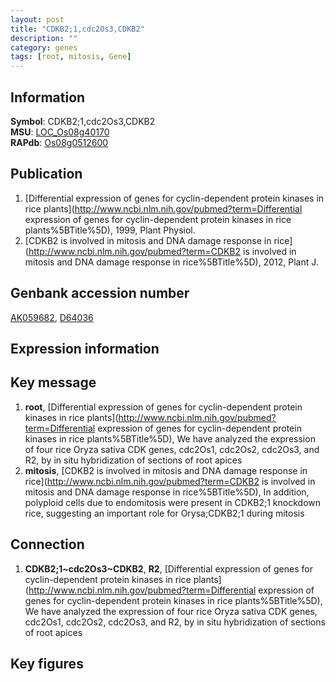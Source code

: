 ```yaml
---
layout: post
title: "CDKB2;1,cdc2Os3,CDKB2"
description: ""
category: genes
tags: [root, mitosis, Gene]
---
```


## Information
__Symbol__: CDKB2;1,cdc2Os3,CDKB2  
__MSU__: [LOC_Os08g40170](http://rice.plantbiology.msu.edu/cgi-bin/ORF_infopage.cgi?orf=LOC_Os08g40170)  
__RAPdb__: [Os08g0512600](http://rapdb.dna.affrc.go.jp/viewer/gbrowse_details/irgsp1?name=Os08g0512600)  

## Publication
1. [Differential expression of genes for cyclin-dependent protein kinases in rice plants](http://www.ncbi.nlm.nih.gov/pubmed?term=Differential expression of genes for cyclin-dependent protein kinases in rice plants%5BTitle%5D), 1999, Plant Physiol.
2. [CDKB2 is involved in mitosis and DNA damage response in rice](http://www.ncbi.nlm.nih.gov/pubmed?term=CDKB2 is involved in mitosis and DNA damage response in rice%5BTitle%5D), 2012, Plant J.

## Genbank accession number
[AK059682](http://www.ncbi.nlm.nih.gov/nuccore/AK059682), [D64036](http://www.ncbi.nlm.nih.gov/nuccore/D64036)  

## Expression information

## Key message
1. __root__, [Differential expression of genes for cyclin-dependent protein kinases in rice plants](http://www.ncbi.nlm.nih.gov/pubmed?term=Differential expression of genes for cyclin-dependent protein kinases in rice plants%5BTitle%5D),  We have analyzed the expression of four rice Oryza sativa CDK genes, cdc2Os1, cdc2Os2, cdc2Os3, and R2, by in situ hybridization of sections of root apices
2. __mitosis__, [CDKB2 is involved in mitosis and DNA damage response in rice](http://www.ncbi.nlm.nih.gov/pubmed?term=CDKB2 is involved in mitosis and DNA damage response in rice%5BTitle%5D),  In addition, polyploid cells due to endomitosis were present in CDKB2;1 knockdown rice, suggesting an important role for Orysa;CDKB2;1 during mitosis

## Connection
1. __CDKB2;1~cdc2Os3~CDKB2__, __R2__, [Differential expression of genes for cyclin-dependent protein kinases in rice plants](http://www.ncbi.nlm.nih.gov/pubmed?term=Differential expression of genes for cyclin-dependent protein kinases in rice plants%5BTitle%5D),  We have analyzed the expression of four rice Oryza sativa CDK genes, cdc2Os1, cdc2Os2, cdc2Os3, and R2, by in situ hybridization of sections of root apices

## Key figures


